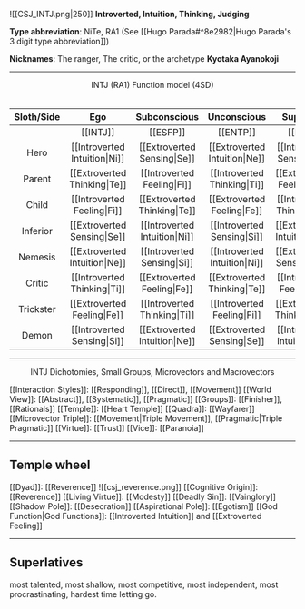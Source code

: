 ![[CSJ_INTJ.png|250]]
**Introverted, Intuition, Thinking, Judging**

**Type abbreviation**: NiTe, RA1 (See [[Hugo Parada#^8e2982|Hugo Parada's 3 digit type abbreviation]])


**Nicknames**: The ranger, The critic, or the archetype **Kyotaka Ayanokoji**

---

<center>INTJ (RA1) Function model (4SD)</center>
<br>

| Sloth/Side | Ego | Subconscious | Unconscious | SuperEgo |
| :--: | :--: | :--: | :--: | :--: |
|| [[INTJ]] | [[ESFP]] | [[ENTP]] | [[ISFJ]] |
| Hero | [[Introverted Intuition\|Ni]] | [[Extroverted Sensing\|Se]] | [[Extroverted Intuition\|Ne]] | [[Introverted Sensing\|Si]] |
| Parent | [[Extroverted Thinking\|Te]] | [[Introverted Feeling\|Fi]] | [[Introverted Thinking\|Ti]] | [[Extroverted Feeling\|Fe]] |
| Child | [[Introverted Feeling\|Fi]] | [[Extroverted Thinking\|Te]] | [[Extroverted Feeling\|Fe]] | [[Introverted Thinking\|Ti]] |
| Inferior | [[Extroverted Sensing\|Se]] | [[Introverted Intuition\|Ni]] | [[Introverted Sensing\|Si]] | [[Extroverted Intuition\|Ne]] |
| Nemesis | [[Extroverted Intuition\|Ne]] | [[Introverted Sensing\|Si]] | [[Introverted Intuition\|Ni]] | [[Extroverted Sensing\|Se]] |
| Critic | [[Introverted Thinking\|Ti]] | [[Extroverted Feeling\|Fe]] | [[Extroverted Thinking\|Te]] | [[Introverted Feeling\|Fi]] |
| Trickster | [[Extroverted Feeling\|Fe]] | [[Introverted Thinking\|Ti]] | [[Introverted Feeling\|Fi]] | [[Extroverted Thinking\|Te]] |
| Demon | [[Introverted Sensing\|Si]] | [[Extroverted Intuition\|Ne]] | [[Extroverted Sensing\|Se]] | [[Introverted Intuition\|Ni]] |

---
<center>INTJ Dichotomies, Small Groups, Microvectors and Macrovectors</center>

[[Interaction Styles]]: [[Responding]], [[Direct]], [[Movement]]
[[World View]]: [[Abstract]], [[Systematic]], [[Pragmatic]]
[[Groups]]: [[Finisher]], [[Rationals]]
[[Temple]]: [[Heart Temple]]
[[Quadra]]: [[Wayfarer]]
[[Microvector Triple]]: [[Movement|Triple Movement]], [[Pragmatic|Triple Pragmatic]]
[[Virtue]]: [[Trust]]
[[Vice]]: [[Paranoia]]

---
## Temple wheel

[[Dyad]]: [[Reverence]]
![[csj_reverence.png]]
[[Cognitive Origin]]: [[Reverence]]
[[Living Virtue]]: [[Modesty]]
[[Deadly Sin]]: [[Vainglory]]
[[Shadow Pole]]: [[Desecration]]
[[Aspirational Pole]]: [[Egotism]]
[[God Function|God Functions]]: [[Introverted Intuition]] and [[Extroverted Feeling]]

---
## Superlatives

most talented, most shallow, most competitive, most independent, most procrastinating, hardest time letting go.